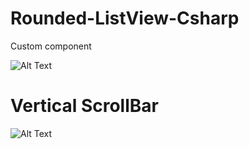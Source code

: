 # Rounded-ListView-Csharp

Custom component

![Alt Text](https://i.ibb.co/5FQDwW8/Screenshot-2020-11-05-002034-2.png)

# Vertical ScrollBar
![Alt Text](https://i.ibb.co/7SD8pHR/image.png)
